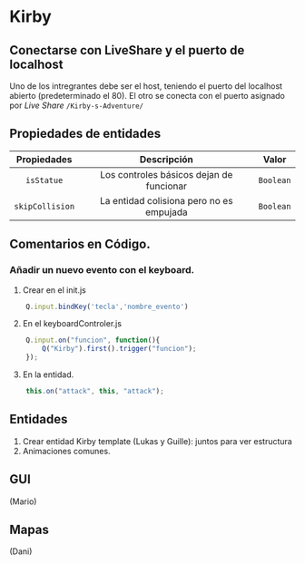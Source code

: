 # Kirby

## Conectarse con LiveShare y el puerto de localhost
Uno de los intregrantes debe ser el host, teniendo el puerto del localhost abierto (predeterminado el 80).
El otro se conecta con el puerto asignado por *Live Share* `/Kirby-s-Adventure/`

## Propiedades de entidades
| Propiedades   | Descripción                              | Valor     |
|:-------------:|:----------------------------------------:|:---------:|
|`isStatue`     | Los controles básicos dejan de funcionar |`Boolean` |
|`skipCollision`| La entidad colisiona pero no es empujada |`Boolean` |

## Comentarios en Código.


### Añadir un nuevo evento con el keyboard.

1. Crear en el init.js
```js
    Q.input.bindKey('tecla','nombre_evento')
```
2. En el keyboardControler.js
```js
    Q.input.on("funcion", function(){
        Q("Kirby").first().trigger("funcion");
    });
```
3. En la entidad.
```js
    this.on("attack", this, "attack");
```

## Entidades 

1. Crear entidad Kirby template (Lukas y Guille): juntos para ver estructura
2. Animaciones comunes.

## GUI

(Mario)


## Mapas

(Dani)
